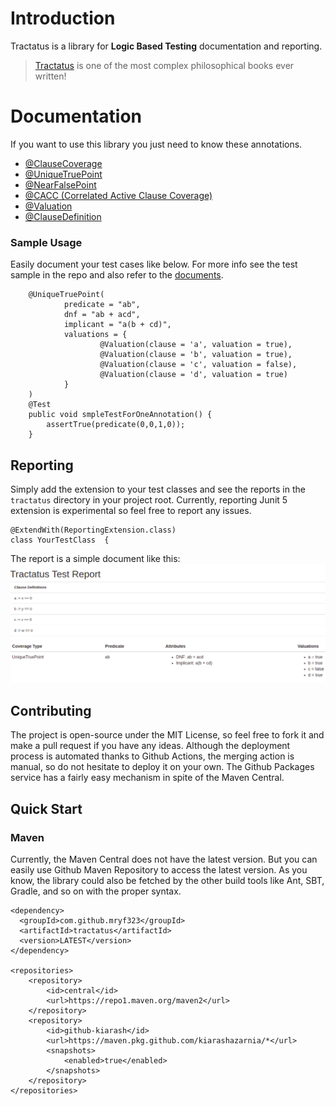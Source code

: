 # Introduction
Tractatus is a library for __Logic Based Testing__ documentation and reporting. 

> [Tractatus](https://en.wikipedia.org/wiki/Tractatus_Logico-Philosophicus) is one of the most complex philosophical books ever written!

# Documentation
If you want to use this library you just need to know these annotations.

* [@ClauseCoverage](https://kiarashazarnia.github.io/tractatus/com/github/mryf323/tractatus/ClauseCoverage.html)
* [@UniqueTruePoint](https://kiarashazarnia.github.io/tractatus/com/github/mryf323/tractatus/UniqueTruePoint.html)
* [@NearFalsePoint](https://kiarashazarnia.github.io/tractatus/com/github/mryf323/tractatus/NearFalsePoint.html)
* [@CACC (Correlated Active Clause Coverage)](https://kiarashazarnia.github.io/tractatus/com/github/mryf323/tractatus/CACC.html)
* [@Valuation](https://kiarashazarnia.github.io/tractatus/com/github/mryf323/tractatus/Valuation.html)
* [@ClauseDefinition](https://kiarashazarnia.github.io/tractatus/com/github/mryf323/tractatus/ClauseDefinition.html)

### Sample Usage
Easily document your test cases like below. For more info see the test sample in the repo and also refer to the [documents](https://kiarashazarnia.github.io/tractatus).
```
    @UniqueTruePoint(
            predicate = "ab",
            dnf = "ab + acd",
            implicant = "a(b + cd)",
            valuations = {
                    @Valuation(clause = 'a', valuation = true),
                    @Valuation(clause = 'b', valuation = true),
                    @Valuation(clause = 'c', valuation = false),
                    @Valuation(clause = 'd', valuation = true)
            }
    )
    @Test
    public void smpleTestForOneAnnotation() {
        assertTrue(predicate(0,0,1,0));
    }
```

## Reporting
Simply add the extension to your test classes and see the reports in the `tractatus` directory in your project root.
Currently, reporting Junit 5 extension is experimental so feel free to report any issues. 
```
@ExtendWith(ReportingExtension.class)
class YourTestClass  {
```
The report is a simple document like this:
![image](material/tractatus_report_image.png)

## Contributing
The project is open-source under the MIT License, so feel free to fork it and make a pull request if you have any ideas.
Although the deployment process is automated thanks to Github Actions, the merging action is manual, so do not hesitate to deploy it on your own.
The Github Packages service has a fairly easy mechanism in spite of the Maven Central.

## Quick Start
### Maven
Currently, the Maven Central does not have the latest version. But you can easily use Github Maven Repository to access the latest version.
As you know, the library could also be fetched by the other build tools like Ant, SBT, Gradle, and so on with the proper syntax.
```
<dependency>
  <groupId>com.github.mryf323</groupId>
  <artifactId>tractatus</artifactId>
  <version>LATEST</version>
</dependency>

<repositories>
    <repository>
        <id>central</id>
        <url>https://repo1.maven.org/maven2</url>
    </repository>
    <repository>
        <id>github-kiarash</id>
        <url>https://maven.pkg.github.com/kiarashazarnia/*</url>
        <snapshots>
            <enabled>true</enabled>
        </snapshots>
    </repository>
</repositories>
```

